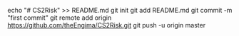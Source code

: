 echo "# CS2Risk" >> README.md
git init
git add README.md
git commit -m "first commit"
git remote add origin https://github.com/theEngima/CS2Risk.git
git push -u origin master
